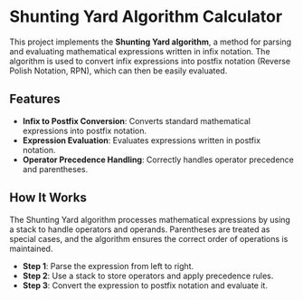 # Shunting Yard Algorithm Calculator

This project implements the **Shunting Yard algorithm**, a method for parsing and evaluating mathematical expressions written in infix notation. The algorithm is used to convert infix expressions into postfix notation (Reverse Polish Notation, RPN), which can then be easily evaluated.

## Features

- **Infix to Postfix Conversion**: Converts standard mathematical expressions into postfix notation.
- **Expression Evaluation**: Evaluates expressions written in postfix notation.
- **Operator Precedence Handling**: Correctly handles operator precedence and parentheses.

## How It Works

The Shunting Yard algorithm processes mathematical expressions by using a stack to handle operators and operands. Parentheses are treated as special cases, and the algorithm ensures the correct order of operations is maintained.

- **Step 1**: Parse the expression from left to right.
- **Step 2**: Use a stack to store operators and apply precedence rules.
- **Step 3**: Convert the expression to postfix notation and evaluate it.


